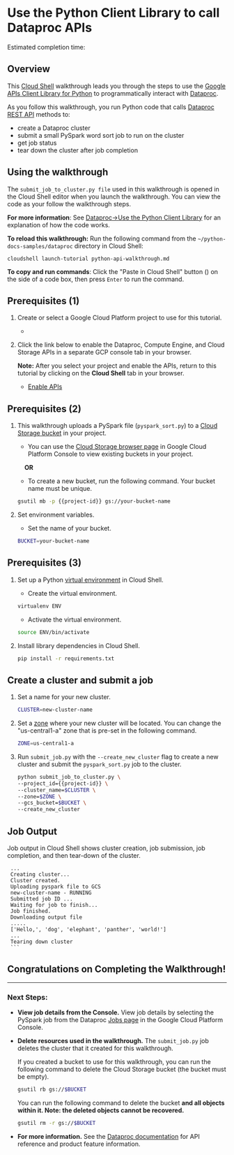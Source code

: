 # Use the Python Client Library to call Dataproc APIs

Estimated completion time: <walkthrough-tutorial-duration duration="5"></walkthrough-tutorial-duration>

## Overview

This [Cloud Shell](https://cloud.google.com/shell/docs/) walkthrough leads you
through the steps to use the
[Google APIs Client Library for Python](http://code.google.com/p/google-api-python-client/ )
to programmatically interact with [Dataproc](https://cloud.google.com/dataproc/docs/).

As you follow this walkthrough, you run Python code that calls
[Dataproc REST API](https://cloud.google.com//dataproc/docs/reference/rest/)
methods to:

* create a Dataproc cluster
* submit a small PySpark word sort job to run on the cluster
* get job status
* tear down the cluster after job completion

## Using the walkthrough

The `submit_job_to_cluster.py file` used in this walkthrough is opened in the
Cloud Shell editor when you launch the walkthrough. You can view
the code as your follow the walkthrough steps.

**For more information**: See [Dataproc&rarr;Use the Python Client Library](https://cloud.google.com/dataproc/docs/tutorials/python-library-example) for
an explanation of how the code works.

**To reload this walkthrough:** Run the following command from the
`~/python-docs-samples/dataproc` directory in Cloud Shell:

    cloudshell launch-tutorial python-api-walkthrough.md

**To copy and run commands**: Click the "Paste in Cloud Shell" button
  (<walkthrough-cloud-shell-icon></walkthrough-cloud-shell-icon>)
  on the side of a code box, then press `Enter` to run the command.

## Prerequisites (1)

1. Create or select a Google Cloud Platform project to use for this tutorial.
    * <walkthrough-project-billing-setup permissions=""></walkthrough-project-billing-setup>

1. Click the link below to enable the Dataproc, Compute Engine, and Cloud Storage APIs
   in a separate GCP console tab in your browser.
    
   **Note:** After you select your project and enable the APIs, return to this tutorial by clicking
   on the **Cloud Shell** tab in your browser.
    
   * [Enable APIs](https://console.cloud.google.com/flows/enableapi?apiid=dataproc,compute_component,storage-component.googleapis.com&redirect=https://console.cloud.google.com)

## Prerequisites (2)

1. This walkthrough uploads a PySpark file (`pyspark_sort.py`) to a
   [Cloud Storage bucket](https://cloud.google.com/storage/docs/key-terms#buckets) in
   your project.
   * You can use the [Cloud Storage browser page](https://console.cloud.google.com/storage/browser)
   in Google Cloud Platform Console to view existing buckets in your project.

   &nbsp;&nbsp;&nbsp;&nbsp;**OR**

   * To create a new bucket, run the following command. Your bucket name must be unique.
   ```bash
   gsutil mb -p {{project-id}} gs://your-bucket-name
   ```

1.  Set environment variables.

    * Set the name of your bucket.
    ```bash
    BUCKET=your-bucket-name
    ```

## Prerequisites (3)

1. Set up a Python
   [virtual environment](https://virtualenv.readthedocs.org/en/latest/)
   in Cloud Shell.

    * Create the virtual environment.
    ```bash
    virtualenv ENV
    ```
    * Activate the virtual environment.
    ```bash
    source ENV/bin/activate
    ```

1. Install library dependencies in Cloud Shell.
    ```bash
    pip install -r requirements.txt
    ```

## Create a cluster and submit a job

1. Set a name for your new cluster.
    ```bash
    CLUSTER=new-cluster-name
    ```

1. Set a [zone](https://cloud.google.com/compute/docs/regions-zones/#available)
   where your new cluster will be located. You can change the
   "us-central1-a" zone that is pre-set in the following command.
    ```bash
    ZONE=us-central1-a
    ```

1. Run `submit_job.py` with the `--create_new_cluster` flag
   to create a new cluster and submit the `pyspark_sort.py` job
   to the cluster.

    ```bash
    python submit_job_to_cluster.py \
    --project_id={{project-id}} \
    --cluster_name=$CLUSTER \
    --zone=$ZONE \
    --gcs_bucket=$BUCKET \
    --create_new_cluster
    ```

## Job Output

Job output in Cloud Shell shows cluster creation, job submission,
    job completion, and then tear-down of the cluster.

     ...
     Creating cluster...
     Cluster created.
     Uploading pyspark file to GCS
     new-cluster-name - RUNNING
     Submitted job ID ...
     Waiting for job to finish...
     Job finished.
     Downloading output file
     .....
     ['Hello,', 'dog', 'elephant', 'panther', 'world!']
     ...
     Tearing down cluster
     ```
## Congratulations on Completing the Walkthrough!
<walkthrough-conclusion-trophy></walkthrough-conclusion-trophy>

---

### Next Steps:

* **View job details from the Console.** View job details by selecting the
   PySpark job from the Dataproc 
   [Jobs page](https://console.cloud.google.com/dataproc/jobs)
   in the Google Cloud Platform Console.

* **Delete resources used in the walkthrough.**
   The `submit_job.py` job deletes the cluster that it created for this
   walkthrough.

   If you created a bucket to use for this walkthrough,
   you can run the following command to delete the
   Cloud Storage bucket (the bucket must be empty).
   ```bash
   gsutil rb gs://$BUCKET
   ```
   You can run the following command to delete the bucket **and all
   objects within it. Note: the deleted objects cannot be recovered.**
   ```bash
   gsutil rm -r gs://$BUCKET
   ```

* **For more information.** See the [Dataproc documentation](https://cloud.google.com/dataproc/docs/)
   for API reference and product feature information.
   
